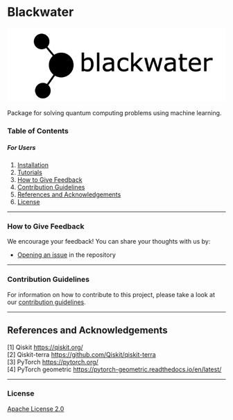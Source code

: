 # Blackwater

![logo](./docs/images/blackwater_logo.png)

Package for solving quantum computing problems using machine learning.


### Table of Contents

##### For Users

1.  [Installation](./docs/installation_guide.md)
2.  [Tutorials](./docs/tutorials)
3.  [How to Give Feedback](#how-to-give-feedback)
4.  [Contribution Guidelines](#contribution-guidelines)
5.  [References and Acknowledgements](#references-and-acknowledgements)
6.  [License](#license)

----------------------------------------------------------------------------------------------------

### How to Give Feedback

We encourage your feedback! You can share your thoughts with us by:
- [Opening an issue](https://github.com/IceKhan13/blackwater/issues) in the repository


----------------------------------------------------------------------------------------------------

### Contribution Guidelines

For information on how to contribute to this project, please take a look at our [contribution guidelines](./CONTRIBUTING.md).


----------------------------------------------------------------------------------------------------

## References and Acknowledgements
[1] Qiskit https://qiskit.org/ \
[2] Qiskit-terra https://github.com/Qiskit/qiskit-terra \
[3] PyTorch https://pytorch.org/ \
[4] PyTorch geometric https://pytorch-geometric.readthedocs.io/en/latest/


----------------------------------------------------------------------------------------------------

### License
[Apache License 2.0](./LICENSE)
